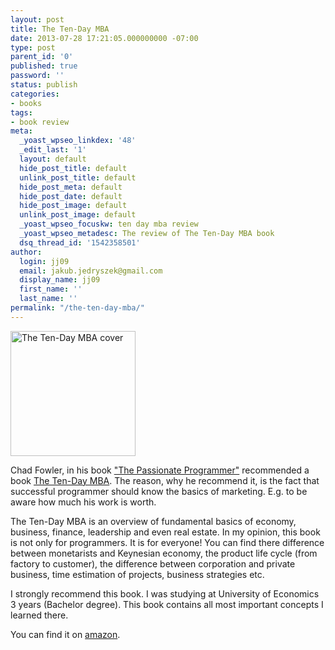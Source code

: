 ```yaml
---
layout: post
title: The Ten-Day MBA
date: 2013-07-28 17:21:05.000000000 -07:00
type: post
parent_id: '0'
published: true
password: ''
status: publish
categories:
- books
tags:
- book review
meta:
  _yoast_wpseo_linkdex: '48'
  _edit_last: '1'
  layout: default
  hide_post_title: default
  unlink_post_title: default
  hide_post_meta: default
  hide_post_date: default
  hide_post_image: default
  unlink_post_image: default
  _yoast_wpseo_focuskw: ten day mba review
  _yoast_wpseo_metadesc: The review of The Ten-Day MBA book
  dsq_thread_id: '1542358501'
author:
  login: jj09
  email: jakub.jedryszek@gmail.com
  display_name: jj09
  first_name: ''
  last_name: ''
permalink: "/the-ten-day-mba/"
---
```

<p><img src="{{ site.baseurl }}/assets/2013/07/the-ten-day-mba.jpg" alt="The Ten-Day MBA cover" width="200" class="aligncenter wp-image-481" /></p>
<p>Chad Fowler, in his book <a href="http://www.amazon.com/The-Passionate-Programmer-Remarkable-Development/dp/1934356344">"The Passionate Programmer"</a> recommended a book <a href="http://www.amazon.com/books/dp/0062199579">The Ten-Day MBA</a>. The reason, why he recommend it, is the fact that successful programmer should know the basics of marketing. E.g. to be aware how much his work is worth.</p>
<p>The Ten-Day MBA is an overview of fundamental basics of economy, business, finance, leadership and even real estate. In my opinion, this book is not only for programmers. It is for everyone! You can find there difference between monetarists and Keynesian economy, the product life cycle (from factory to customer), the difference between corporation and private business, time estimation of projects, business strategies  etc.</p>
<p>I strongly recommend this book. I was studying at University of Economics 3 years (Bachelor degree). This book contains all most important concepts I learned there. </p>
<p>You can find it on <a href="http://www.amazon.com/books/dp/0062199579">amazon</a>.</p>
